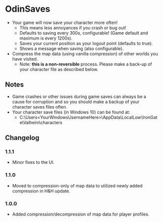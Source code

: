 ﻿# OdinSaves
  * Your game will now save your character more often!
    * This means less annoyances if you crash or bug out!
    * Defaults to saving every 300s, configurable! (Game default and maximum is every 1200s).
    * Saves your current position as your logout point (defaults to true).
    * Shows a message when saving (also configurable).
  * Compress the map data (using vanilla compression) of other worlds you have visited.
    * Note: **this is a non-reversible** process. Please make a back-up of your character file as described below.

## Notes
  * Game crashes or other issues during game saves can always be a cause for corruption and so you should make a backup
    of your character saves files often.
  * Your character save files (in Windows 10) can be found at:
    * C:\Users\<YourWindowsUsernameHere>\AppData\LocalLow\IronGate\Valheim\characters

## Changelog

### 1.1.1

  * Minor fixes to the UI.

### 1.1.0

  * Moved to compression-only of map data to utilized newly added compression in H&H update.

### 1.0.0

  * Added compression/decompression of map data for player profiles.